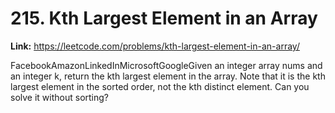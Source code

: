 # 215. Kth Largest Element in an Array

**Link:** https://leetcode.com/problems/kth-largest-element-in-an-array/

FacebookAmazonLinkedInMicrosoftGoogleGiven an integer array nums and an integer k, return the kth largest element in the array. Note that it is the kth largest element in the sorted order, not the kth distinct element. Can you solve it without sorting?

